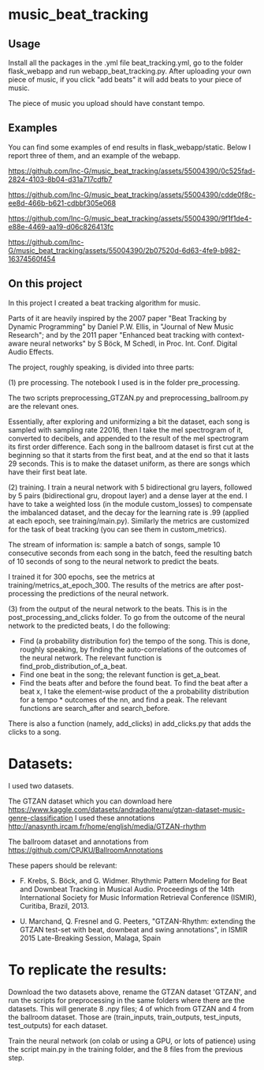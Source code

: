 # music_beat_tracking
## Usage
Install all the packages in the .yml file beat_tracking.yml, go to the folder flask_webapp and run webapp_beat_tracking.py. After uploading your own piece of music,  if you click "add beats" it will add beats to your piece of music.

The piece of music you upload should have constant tempo.

## Examples
You can find some examples of end results in flask_webapp/static. Below I report three of them, and an example of the webapp.

https://github.com/Inc-G/music_beat_tracking/assets/55004390/0c525fad-2824-4103-8b04-d31a717cdfb7

https://github.com/Inc-G/music_beat_tracking/assets/55004390/cdde0f8c-ee8d-466b-b621-cdbbf305e068

https://github.com/Inc-G/music_beat_tracking/assets/55004390/9f1f1de4-e88e-4469-aa19-d06c826413fc

https://github.com/Inc-G/music_beat_tracking/assets/55004390/2b07520d-6d63-4fe9-b982-16374560f454


## On this project

In this project I created a beat tracking algorithm for music.

Parts of it are heavily inspired by the 2007 paper "Beat Tracking by Dynamic Programming" by Daniel P.W. Ellis, in "Journal of New Music Research"; and by the 2011 paper "Enhanced beat tracking with context-aware neural networks" by S Böck, M Schedl, in Proc. Int. Conf. Digital Audio Effects.


The project, roughly speaking, is divided into three parts:

(1) pre processing. The notebook I used is in the folder pre_processing.

The two scripts preprocessing_GTZAN.py and preprocessing_ballroom.py are the relevant ones.

Essentially, after exploring and uniformizing a bit the dataset, each song is sampled with sampling rate 22016, then I take the mel spectrogram of it, converted to decibels, and appended to the result of the mel spectrogram its first order difference. Each song in the ballroom dataset is first cut at the beginning so that it starts from the first beat, and at the end so that it lasts 29 seconds. This is to make the dataset uniform, as there are songs which have their first beat late.

(2) training. I train a neural network with 5 bidirectional gru layers, followed by 5 pairs (bidirectional gru, dropout layer) and a dense layer at the end. I have to take a weighted loss (in the module custom_losses) to compensate the imbalanced dataset, and the decay for the learning rate is .99 (applied at each epoch, see training/main.py). Similarly the metrics are customized for the task of beat tracking (you can see them in custom_metrics). 

The stream of information is: sample a batch of songs, sample 10 consecutive seconds from each song in the batch, feed the resulting batch of 10 seconds of song to the neural network to predict the beats.

I trained it for 300 epochs, see the metrics at training/metrics_at_epoch_300. The results of the metrics are after post-processing the predictions of the neural network.

(3) from the output of the neural network to the beats. This is in the post_processing_and_clicks folder. To go from the outcome of the neural network to the predicted beats, I do the following:

- Find (a probability distribution for) the tempo of the song. This is done, roughly speaking, by finding the auto-correlations of the outcomes of the neural network. The relevant function is find_prob_distribution_of_a_beat.
- Find one beat in the song; the relevant function is get_a_beat.
- Find the beats after and before the found beat. To find the beat after a beat x, I take the element-wise product of the a probability distribution for a tempo * outcomes of the nn, and find a peak. The relevant functions are search_after and search_before.

There is also a function (namely, add_clicks) in add_clicks.py that adds the clicks to a song.

# Datasets:

I used two datasets.

The GTZAN dataset which you can download here https://www.kaggle.com/datasets/andradaolteanu/gtzan-dataset-music-genre-classification
I used these annotations http://anasynth.ircam.fr/home/english/media/GTZAN-rhythm

The ballroom dataset and annotations from https://github.com/CPJKU/BallroomAnnotations

These papers should be relevant: 
- F. Krebs, S. Böck, and G. Widmer. Rhythmic Pattern Modeling for Beat and Downbeat Tracking in Musical Audio. Proceedings of the 14th International Society for Music Information Retrieval Conference (ISMIR), Curitiba, Brazil, 2013.  

- U. Marchand, Q. Fresnel and G. Peeters, "GTZAN-Rhythm: extending the GTZAN test-set with beat, downbeat and swing annotations", in ISMIR 2015 Late-Breaking Session, Malaga, Spain

# To replicate the results:

Download the two datasets above, rename the GTZAN dataset 'GTZAN', and run the scripts for preprocessing in the same folders where there are the datasets. This will generate 8 .npy files; 4 of which from GTZAN and 4 from the ballroom dataset. Those are (train_inputs, train_outputs, test_inputs, test_outputs) for each dataset.

Train the neural network (on colab or using a GPU, or lots of patience) using the script main.py in the training folder, and the 8 files from the previous step.

